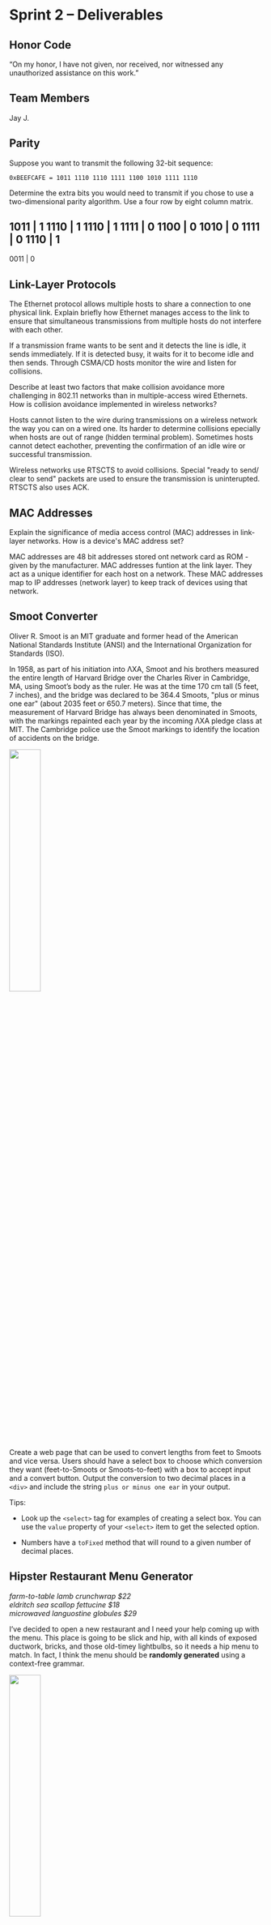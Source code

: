 # Sprint 2 &ndash; Deliverables

## Honor Code

 “On my honor, I have not given, nor received, nor witnessed any unauthorized assistance on this
work.” 

## Team Members

Jay J.

## Parity

Suppose you want to transmit the following 32-bit sequence:

```
0xBEEFCAFE = 1011 1110 1110 1111 1100 1010 1111 1110
```

Determine the extra bits you would need to transmit if you chose to use a two-dimensional parity algorithm. Use a four row by eight column matrix.

1011 | 1
1110 | 1
1110 | 1
1111 | 0
1100 | 0
1010 | 0
1111 | 0
1110 | 1
----------
0011 | 0

## Link-Layer Protocols

The Ethernet protocol allows multiple hosts to share a connection to one physical link. Explain briefly how Ethernet manages access to the link to ensure that simultaneous transmissions from multiple hosts do not interfere with each other.

If a transmission frame wants to be sent and it detects the line is idle, it sends immediately. If it is detected busy, it waits for it to become idle and then sends. 
Through CSMA/CD hosts monitor the wire and listen for collisions.

Describe at least two factors that make collision avoidance more challenging in 802.11 networks than in multiple-access wired Ethernets. How is collision avoidance implemented in wireless networks?

Hosts cannot listen to the wire during transmissions on a wireless network the way you can on a wired one. 
Its harder to determine collisions epecially when hosts are out of range (hidden terminal problem). Sometimes hosts cannot detect eachother, preventing the confirmation of an idle wire or successful transmission. 

Wireless networks use RTSCTS to avoid collisions. Special "ready to send/ clear to send" packets are used to ensure the transmission is uninterupted. RTSCTS also uses ACK. 

## MAC Addresses

Explain the significance of media access control (MAC) addresses in link-layer networks. How is a device's MAC address set?

MAC addresses are 48 bit addresses stored ont network card as ROM - given by the manufacturer. MAC addresses funtion at the link layer. They act as a unique identifier for each host on a network. These MAC addresses map to IP addresses (network layer) to keep track of devices using that network. 

## Smoot Converter

Oliver R. Smoot is an MIT graduate and former head of the American National Standards Institute (ANSI) and the International Organization for Standards (ISO).

In 1958, as part of his initiation into ΛXA, Smoot and his brothers measured the entire length of Harvard Bridge over the Charles River in Cambridge, MA, using Smoot’s body as the ruler. He was at the time 170 cm tall (5 feet, 7 inches), and the bridge was declared to be 364.4 Smoots, "plus or minus one ear" (about 2035 feet or 650.7 meters). Since that time, the measurement of Harvard Bridge has always been denominated in Smoots, with the markings repainted each year by the incoming ΛXA pledge class at MIT. The Cambridge police use the Smoot markings to identify the location of accidents on the bridge.

<img src="https://alum.mit.edu/sites/default/files/styles/article_desktop/public/images/SMOOT.jpg?itok=jMC7rC_T" width="35%" />

Create a web page that can be used to convert lengths from feet to Smoots and vice versa. Users should have a select box to choose which conversion they want (feet-to-Smoots or
Smoots-to-feet) with a box to accept input and a convert button. Output the conversion to two decimal places in a `<div>` and include the string `plus or minus one ear` in your
output.

Tips:

- Look up the `<select>` tag for examples of creating a select box. You can use the `value` property of your `<select>` item to get the selected option.

- Numbers have a `toFixed` method that will round to a given number of decimal places.


## Hipster Restaurant Menu Generator

*farm-to-table lamb crunchwrap $22*  
*eldritch sea scallop fettucine $18*  
*microwaved languostine globules $29*

I’ve decided to open a new restaurant and I need your help coming up with the menu. This place is going to be slick and hip, with all kinds of exposed ductwork, bricks, 
and those old-timey lightbulbs, so it needs a hip menu to match. In fact, I think the menu should be **randomly generated** using a context-free grammar.

<img src="https://travelgrrrls.files.wordpress.com/2019/05/edison-bar2.jpg" width="35%" />

[*LATFH*](https://travelgrrrls.wordpress.com/2019/05/02/hipster-light/)

In this project, you’re going to write a page that uses JavaScript and DOM-manipulation to automatically create a restaurant menu.

- Your menu is going to have three sections: appetizers, mains, and desserts. Each section should use a different set of ingredients and preparations and different generation 
rules so that the menu items are unique. Put at least three items in each section.

- Use `menu_generator.html` as a starting point. It shows an example of generating the appetizer section. Use the code as a template to finish the other two sections. You can 
modify the ingredients and options for the appetizers if you want to use my choices in other sections.

- Give your restaurant its own name and modify the hip styling so your page has its own look.
